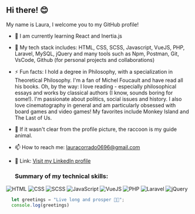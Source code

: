 ## Hi there! 😊
My name is Laura, I welcome you to my GitHub profile!

- 🌱 I am currently learning React and Inertia.js
- 🧠 My tech stack includes: HTML, CSS, SCSS, Javascript, VueJS, PHP, Laravel, MySQL, jQuery and many tools such as Npm, Postman, Git, VsCode, Github (for personal projects and collaborations)
- ⚡ Fun facts: I hold a degree in Philosophy, with a specialization in Theoretical Philosophy. I'm a fan of Michel Foucault and have read all his books. Oh, by the way: I love reading - especially philosophical essays and works by classical authors (I know, sounds boring for some!). I'm passionate about politics, social issues and history. I also love cinematography in general and am particularly obsessed with board games and video games! My favorites include Monkey Island and The Last of Us.
- 🦝 If it wasn't clear from the profile picture, the raccoon is my guide animal.
- 📫 How to reach me: [lauracorrado0696@gmail.com](mailto:lauracorrado0696@gmail.com)
- 🔗 Link: [Visit my LinkedIn profile]([https://www.linkedin.com/in/tuo-nome](https://www.linkedin.com/in/laura-corrado-b95206268/))



  ### Summary of my technical skills:
![HTML](https://img.shields.io/badge/HTML-%20-orange)
![CSS](https://img.shields.io/badge/CSS-%20-blue)
![SCSS](https://img.shields.io/badge/SCSS-%20-pink)
![JavaScript](https://img.shields.io/badge/JavaScript-%20-yellow)
![VueJS](https://img.shields.io/badge/VueJS-%20-green)
![PHP](https://img.shields.io/badge/PHP-%20-purple)
![Laravel](https://img.shields.io/badge/Laravel-%20-red)
![jQuery](https://img.shields.io/badge/jQuery-%20-blue)




```javascript
  let greetings = "Live long and prosper 🖖🏼";
  console.log(greetings)
```
